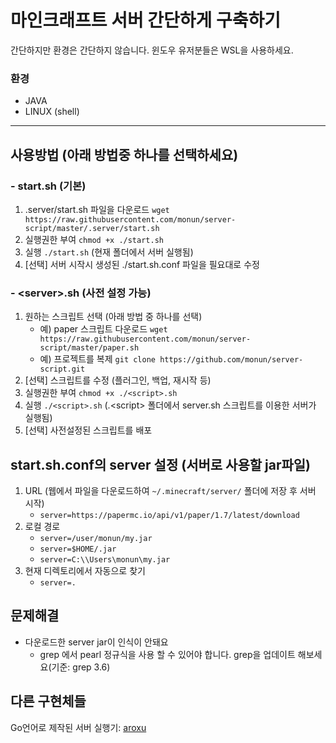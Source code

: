 # 마인크래프트 서버 간단하게 구축하기

간단하지만 환경은 간단하지 않습니다.
윈도우 유저분들은 WSL을 사용하세요.

### 환경
* JAVA
* LINUX (shell)
---
## 사용방법 (아래 방법중 하나를 선택하세요)
### - start.sh (기본)
1. .server/start.sh 파일을 다운로드 `wget https://raw.githubusercontent.com/monun/server-script/master/.server/start.sh`
2. 실행권한 부여 `chmod +x ./start.sh`
3. 실행 `./start.sh` (현재 폴더에서 서버 실행됨)
4. [선택] 서버 시작시 생성된 ./start.sh.conf 파일을 필요대로 수정
### - \<server>.sh (사전 설정 가능)
1. 원하는 스크립트 선택 (아래 방법 중 하나를 선택)
   * 예) paper 스크립트 다운로드 `wget https://raw.githubusercontent.com/monun/server-script/master/paper.sh`
   * 예) 프로젝트를 복제 `git clone https://github.com/monun/server-script.git`
2. [선택] 스크립트를 수정 (플러그인, 백업, 재시작 등)
3. 실행권한 부여 `chmod +x ./<script>.sh`
4. 실행 `./<script>.sh` (.\<script> 폴더에서 server.sh 스크립트를 이용한 서버가 실행됨)
5. [선택] 사전설정된 스크립트를 배포
## start.sh.conf의 server 설정 (서버로 사용할 jar파일)
1. URL (웹에서 파일을 다운로드하여 `~/.minecraft/server/` 폴더에 저장 후 서버 시작)
   * `server=https://papermc.io/api/v1/paper/1.7/latest/download`
2. 로컬 경로
   * `server=/user/monun/my.jar`
   * `server=$HOME/.jar`
   * `server=C:\\Users\monun\my.jar`
4. 현재 디렉토리에서 자동으로 찾기
   * `server=.`
## 문제해결
* 다운로드한 server jar이 인식이 안돼요
  * grep 에서 pearl 정규식을 사용 할 수 있어야 합니다. grep을 업데이트 해보세요(기준: grep 3.6)
## 다른 구현체들
Go언어로 제작된 서버 실행기: [aroxu](https://github.com/aroxu/server-script)